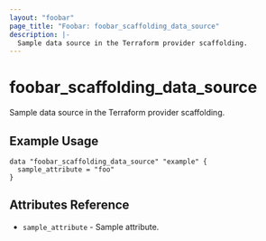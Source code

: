 ```yaml
---
layout: "foobar"
page_title: "Foobar: foobar_scaffolding_data_source"
description: |-
  Sample data source in the Terraform provider scaffolding.
---
```


# foobar_scaffolding_data_source

Sample data source in the Terraform provider scaffolding.

## Example Usage

```hcl
data "foobar_scaffolding_data_source" "example" {
  sample_attribute = "foo"
}
```

## Attributes Reference

* `sample_attribute` - Sample attribute.
